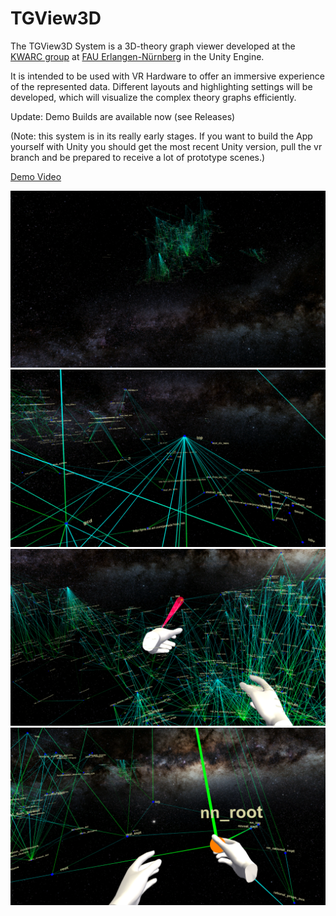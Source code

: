 # TGView3D
The TGView3D System is a 3D-theory graph viewer developed at the [KWARC group](http://kwarc.info) at [FAU Erlangen-Nürnberg](http://www.fau.de) in the Unity Engine.

It is intended to be used with VR Hardware to offer an immersive experience of the represented data.
Different layouts and highlighting settings will be developed, which will visualize the complex theory graphs efficiently.

Update: Demo Builds are available now (see Releases)

(Note: this system is in its really early stages. If you want to build the App yourself with Unity you should get the most recent Unity version, pull the vr branch and be prepared to receive a lot of prototype scenes.)

[Demo Video](https://www.youtube.com/watch?v=oqfJCXLfVS4)

![alt text](https://raw.githubusercontent.com/UniFormal/TGView3D/master/cicm18-demo/galaxyfaraway.png)
![alt text](https://raw.githubusercontent.com/UniFormal/TGView3D/master/cicm18-demo/part.png)
![alt text](https://raw.githubusercontent.com/UniFormal/TGView3D/master/cicm18-demo/tractor.png)
![alt text](https://raw.githubusercontent.com/UniFormal/TGView3D/master/cicm18-demo/grab.png)

